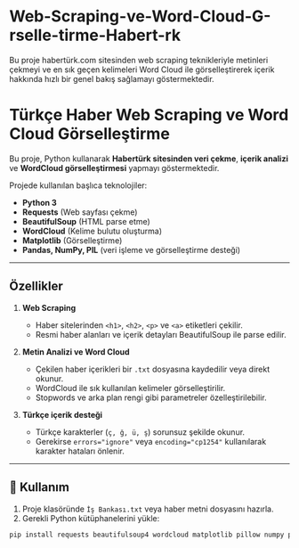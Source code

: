 # Web-Scraping-ve-Word-Cloud-G-rselle-tirme-Habert-rk
Bu proje habertürk.com sitesinden web scraping teknikleriyle metinleri çekmeyi ve en sık geçen kelimeleri Word Cloud ile görselleştirerek içerik hakkında hızlı bir genel bakış sağlamayı göstermektedir.

# Türkçe Haber Web Scraping ve Word Cloud Görselleştirme

Bu proje, Python kullanarak **Habertürk sitesinden veri çekme**, **içerik analizi** ve **WordCloud görselleştirmesi** yapmayı göstermektedir.  

Projede kullanılan başlıca teknolojiler:  
- **Python 3**  
- **Requests** (Web sayfası çekme)  
- **BeautifulSoup** (HTML parse etme)  
- **WordCloud** (Kelime bulutu oluşturma)  
- **Matplotlib** (Görselleştirme)  
- **Pandas, NumPy, PIL** (veri işleme ve görselleştirme desteği)

---

##  Özellikler

1. **Web Scraping**  
   - Haber sitelerinden `<h1>`, `<h2>`, `<p>` ve `<a>` etiketleri çekilir.  
   - Resmi haber alanları ve içerik detayları BeautifulSoup ile parse edilir.  

2. **Metin Analizi ve Word Cloud**  
   - Çekilen haber içerikleri bir `.txt` dosyasına kaydedilir veya direkt okunur.  
   - WordCloud ile sık kullanılan kelimeler görselleştirilir.  
   - Stopwords ve arka plan rengi gibi parametreler özelleştirilebilir.  

3. **Türkçe içerik desteği**  
   - Türkçe karakterler (`ç, ğ, ü, ş`) sorunsuz şekilde okunur.  
   - Gerekirse `errors="ignore"` veya `encoding="cp1254"` kullanılarak karakter hataları önlenir.

---

## 📂 Kullanım

1. Proje klasöründe `İş Bankası.txt` veya haber metni dosyasını hazırla.  
2. Gerekli Python kütüphanelerini yükle:  
```bash
pip install requests beautifulsoup4 wordcloud matplotlib pillow numpy pandas

